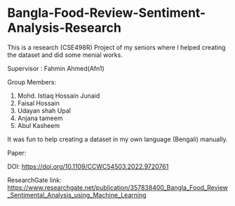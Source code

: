 # Bangla-Food-Review-Sentiment-Analysis-Research

This is a research (CSE498R) Project of my seniors where I helped creating the dataset and did some menial works.

Supervisor : Fahmin Ahmed(Afn1)

Group Members:

  1. Mohd. Istiaq Hossain Junaid
  2. Faisal Hossain
  3. Udayan shah Upal
  4. Anjana tameem
  5. Abul Kasheem

It was fun to help creating a dataset in my own language (Bengali) manually.

Paper:

  DOI: https://doi.org/10.1109/CCWC54503.2022.9720761

  ResearchGate link: https://www.researchgate.net/publication/357838400_Bangla_Food_Review_Sentimental_Analysis_using_Machine_Learning
